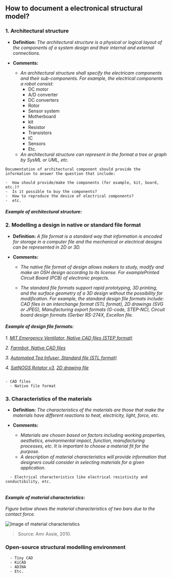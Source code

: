 ## **How to document a electronical structural model?**

 ### **1. Architectural structure**

- **Definition:** *The architectural structure is a physical or logical layout of the components of a system design and their internal and external connections.*

- **Comments:**

   - *An architectural structure shall specify the electricam components and their sub-components. For example, the electrical components a robot consist:*
     * DC motor
     * A/D converter
     * DC converters  
     * Rotor
     * Sensor system
     * Motherboard
     * kit
     * Resistor
     * Transistors
     * IC
     * Sensors
     * Etc.
  - *An architectural structure can represent in the format a tree or graph by SysML or UML, etc.*  

 ```
Documentation of architectural component should provide the information to answer the question that include:
 
 -  How should provide/make the components (for example, kit, board, etc.)?  
 -  Is it possible to buy the components?  
 -  How to reproduce the device of electrical components?
 -  etc. 
  ```

#### *Example of architectural structure:*  




### **2. Modelling a design in native or standard file format**

- **Definition:** *A file format is a standard way that information is encoded for storage in a computer file and the mechanical or electrical designs can be represented in 2D or 3D.*

- **Comments:**

  - *The native file format of design allows makers to study, modify and make an OSH design according to its license. For examplePrinted Circuit Board (PCB) of electronic projects.*
  
  - *The standard file formats support rapid prototyping, 3D printing, and the surface geometry of a 3D design without the possibility for modification. For example, the standard design file formats include: CAD files in an interchange format (STL format), 2D drawings (SVG or JPEG), Manufacturing export formats (G-code, STEP-NC), Circuit board design formats (Gerber RS-274X, Excellon file.*

#### *Example of design file formats:* 
*1. [MIT Emergency Ventilator, Native CAD files (STEP format)](https://e-vent.mit.edu/resources/downloads/)*

*2. [Farmbot, Native CAD files](https://genesis.farm.bot/v1.5/Extras/cad)*

*3. [Automated Tea Infuser, Standard file (STL format)](https://wikifactory.com/+fablabbratislava/automated-tea-infuser/contributions/3f2c490)*

*4. [SatNOGS Rotator v3](https://wiki.satnogs.org/SatNOGS_Rotator_v3#Specifications), [2D drawing file](https://wiki.satnogs.org/File:C1001.png)*


  ```
  
  - CAD files
    - Native file format
 
  ```

### **3. Characteristics of the materials**

- **Definition:** *The characteristics of the materials are those that make the materials have different reactions to heat, electricity, light, force, etc.* 

- **Comments:**

  - *Materials are chosen based on factors including working properties, aesthetics, environmental impact, function, manufacturing processes, etc. It is important to choose a material fit for the purpose.*
  - *A description of material characteristics will provide information that designers could consider in selecting materials for a given application.*

```
  - Electrical characteristics like electrical resistivity and conductibility, etc.
 
  ```
  
  #### *Example of material characteristics*:
  
*Figure below shows the material characteristics of two bars due to the contact force.*

![Image of material characteristics](https://github.com/OPEN-NEXT/wp2.3_template/blob/main/Sources/Images/Material%20characteristics.jpg)

> Source: Amr Assie, 2010.
  
  ### **Open-source structural modelling environment**

```
  - Tiny CAD
  - KiCAD
  - ADINA
  - Etc.
  ```


